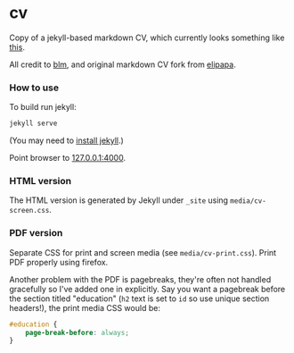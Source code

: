 # cv

Copy of a jekyll-based markdown CV, which currently looks something like [this](https://byronmew.github.io/cv).

All credit to [blm](http://blm.io/blog/markdown-academic-cv/), and original markdown CV fork from [elipapa](https://github.com/elipapa/markdown-cv).

### How to use

To build run jekyll:

```bash
jekyll serve
```
(You may need to [install jekyll](https://jekyllrb.com/docs/installation/).)

Point browser to [127.0.0.1:4000](http://127.0.0.1:4000).

### HTML version

The HTML version is generated by Jekyll under `_site` using `media/cv-screen.css`.


### PDF version

Separate CSS for print and screen media (see `media/cv-print.css`). Print PDF properly using firefox.

Another problem with the PDF is pagebreaks, they're often not handled gracefully so I've added one in explicitly. Say you want a pagebreak before the section titled "education" (`h2` text is set to `id` so use unique section headers!), the print media CSS would be:

```CSS
#education {
	page-break-before: always;
}
```
